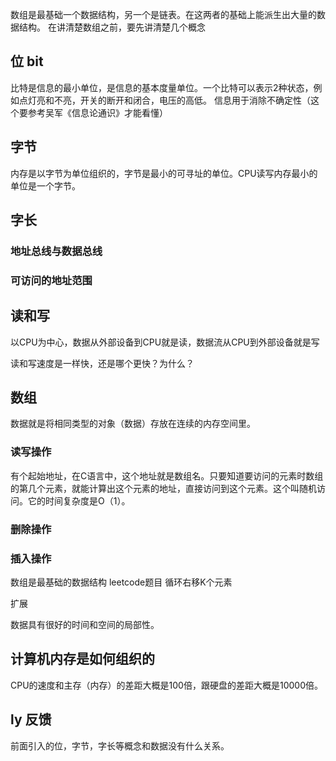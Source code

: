 数组是最基础一个数据结构，另一个是链表。在这两者的基础上能派生出大量的数据结构。
在讲清楚数组之前，要先讲清楚几个概念

## 位 bit
比特是信息的最小单位，是信息的基本度量单位。一个比特可以表示2种状态，例如点灯亮和不亮，开关的断开和闭合，电压的高低。
信息用于消除不确定性（这个要参考吴军《信息论通识》才能看懂）

## 字节
内存是以字节为单位组织的，字节是最小的可寻址的单位。CPU读写内存最小的单位是一个字节。

## 字长
### 地址总线与数据总线
### 可访问的地址范围

## 读和写
以CPU为中心，数据从外部设备到CPU就是读，数据流从CPU到外部设备就是写

读和写速度是一样快，还是哪个更快？为什么？

## 数组
数据就是将相同类型的对象（数据）存放在连续的内存空间里。

### 读写操作
有个起始地址，在C语言中，这个地址就是数组名。只要知道要访问的元素时数组的第几个元素，就能计算出这个元素的地址，直接访问到这个元素。这个叫随机访问。它的时间复杂度是O（1）。

### 删除操作


### 插入操作



数组是最基础的数据结构
leetcode题目
循环右移K个元素

扩展

数据具有很好的时间和空间的局部性。
## 计算机内存是如何组织的
CPU的速度和主存（内存）的差距大概是100倍，跟硬盘的差距大概是10000倍。


## ly 反馈
前面引入的位，字节，字长等概念和数据没有什么关系。